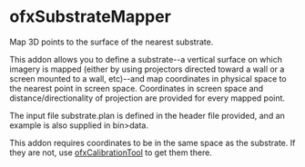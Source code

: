 # ofxSubstrateMapper
Map 3D points to the surface of the nearest substrate.

This addon allows you to define a substrate--a vertical surface on which imagery is mapped (either by using projectors directed toward a wall or a screen mounted to a wall, etc)--and map coordinates in physical space to the nearest point in screen space. Coordinates in screen space and distance/directionality of projection are provided for every mapped point.

The input file substrate.plan is defined in the header file provided, and an example is also supplied in bin>data.

This addon requires coordinates to be in the same space as the substrate. If they are not, use [ofxCalibrationTool](https://github.com/bensnell/ofxCalibrationTool) to get them there.
